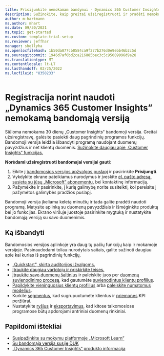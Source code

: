 ```yaml
---
title: Prisijunkite nemokamam bandymui - Dynamics 365 Customer Insights
description: Sužinokite, kaip greitai užsiregistruoti ir pradėti nemokamai naudotis „Customer Insights“ bandomąja versija. Susipažinkite su programa naudodami apžvalgas ir vaizdo įrašus bei raskite papildomų mokymosi išteklių.
author: m-hartmann
ms.author: mhart
ms.date: 09/30/2021
ms.topic: get-started
ms.custom: template-trial-setup
ms.reviewer: jeffhar
manager: shellyha
ms.openlocfilehash: 1b50da077cb0584ca9f277b276d0e9ebb46b2c5d
ms.sourcegitcommit: 1946d7af0bd2ca216885bec3c5c95009996d9a28
ms.translationtype: MT
ms.contentlocale: lt-LT
ms.lasthandoff: 02/25/2022
ms.locfileid: "8350233"
---
```

# <a name="sign-up-for-a-free-dynamics-365-customer-insights-trial"></a>Registracija norint naudoti „Dynamics 365 Customer Insights” nemokamą bandomąją versiją

Siūloma nemokama 30 dienų „Customer Insights“ bandomoji versija. Greitai užsiregistravę, galėsite pasiekti daug pagrindinių programos funkcijų. Bandomoji versija leidžia išbandyti programą naudojant duomenų pavyzdžius ir net klientų duomenis. [Sužinokite daugiau apie „Customer Insights“ funkcijas.](overview.md)

**Norėdami užsiregistruoti bandomajai versijai gauti**:

1. Eikite į [bandomosios versijos apžvalgos puslapį](https://dynamics.microsoft.com/get-started/?appname=customerinsights) ir pasirinkite **Prisijungti**.
1. Vykdykite ekrane pateikiamus nurodymus ir įveskite [el. pašto adresą, susietą su jūsų „Microsoft” abonementu,](https://support.microsoft.com/windows/what-is-a-microsoft-account-4a7c48e9-ff5a-e9c6-5a5c-1a57d66c3bfa) bei kontaktinę informaciją.
1. Pažymėkite ir pasirinkite, į kurią galimybę norite susitelkti, kol pereisite į pažymėtos galimybės pradžios puslapį.

Bandomoji versija įkeliama keletą minučių ir tada galite pradėti naudoti programą. Matysite aplinką su duomenų pavyzdžiais ir išmėginkite produktą bei jo funkcijas. Ekrano viršuje juostoje pasirinkite mygtuką ir nustatykite bandomąją versiją su savo duomenimis.

## <a name="what-to-try"></a>Ką išbandyti

Bandomosios versijos aplinkoje yra daug tų pačių funkcijų kaip ir mokamoje versijoje. Pasinaudodami toliau nurodytais saitais, galite sužinoti daugiau apie kai kurias iš pagrindinių funkcijų.

- [„Quickstart", skirta auditorijos įžvalgoms.](audience-insights/get-started.md)
- [Įtraukite daugiau vartotojų ir priskirkite teises.](audience-insights/permissions.md)
- [Įtraukite savo duomenų šaltinius](audience-insights/data-sources.md) ir paleiskite juos per [duomenų suvienodinimo procesą](audience-insights/data-unification.md), kad gautumėte [suvienodintus klientų profilius](audience-insights/customer-profiles.md).
- [Papildykite vieninguosius klientų profilius](audience-insights/enrichment-hub.md) arba [paleiskite numatomus modelius](audience-insights/predictions-overview.md).
- Kurkite [segmentus](audience-insights/segments.md), kad sugrupuotumėte klientus ir [priemones](audience-insights/measures.md) KPI peržiūrai.
- Nustatykite [ryšius](audience-insights/connections.md) ir [eksportavimus](audience-insights/export-destinations.md), kad kitose taikomosiose programose būtų apdorojami antriniai duomenų rinkiniai.

## <a name="additional-resources"></a>Papildomi ištekliai

- [Susipažinkite su mokymu platformoje „Microsoft Learn”](/learn/browse/?filter-products=dynamics-dynamics-cust-insights)
- [Su bandomąja versija susiję DUK](trial-faq.md)
- [„Dynamics 365 Customer Insights“ produkto informacija](https://dynamics.microsoft.com/ai/customer-insights/)
